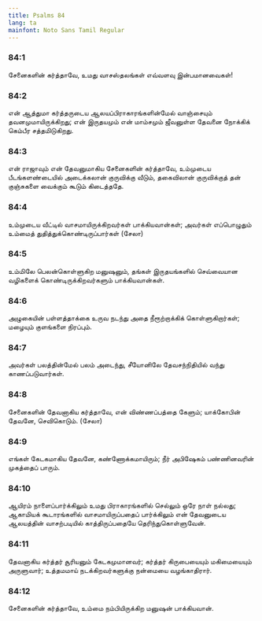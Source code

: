 ```yaml
---
title: Psalms 84
lang: ta
mainfont: Noto Sans Tamil Regular
---
```


###  84:1

சேனைகளின் கர்த்தாவே, உமது வாசஸ்தலங்கள் எவ்வளவு இன்பமானவைகள்!

###  84:2

என் ஆத்துமா கர்த்தருடைய ஆலயப்பிராகாரங்களின்மேல் வாஞ்சையும் தவனமுமாயிருக்கிறது; என் இருதயமும் என் மாம்சமும் ஜீவனுள்ள தேவனை நோக்கிக் கெம்பீர சத்தமிடுகிறது.

###  84:3

என் ராஜாவும் என் தேவனுமாகிய சேனைகளின் கர்த்தாவே, உம்முடைய பீடங்களண்டையில் அடைக்கலான் குருவிக்கு வீடும், தகைவிலான் குருவிக்குத் தன் குஞ்சுகளை வைக்கும் கூடும் கிடைத்ததே.

###  84:4

உம்முடைய வீட்டில் வாசமாயிருக்கிறவர்கள் பாக்கியவான்கள்; அவர்கள் எப்பொழுதும் உம்மைத் துதித்துக்கொண்டிருப்பார்கள் (சேலா)

###  84:5

உம்மிலே பெலன்கொள்ளுகிற மனுஷனும், தங்கள் இருதயங்களில் செவ்வையான வழிகளைக் கொண்டிருக்கிறவர்களும் பாக்கியவான்கள்.

###  84:6

அழுகையின் பள்ளத்தாக்கை உருவ நடந்து அதை நீரூற்றாக்கிக் கொள்ளுகிறார்கள்; மழையும் குளங்களை நிரப்பும்.

###  84:7

அவர்கள் பலத்தின்மேல் பலம் அடைந்து, சீயோனிலே தேவசந்நிதியில் வந்து காணப்படுவார்கள்.

###  84:8

சேனைகளின் தேவனாகிய கர்த்தாவே, என் விண்ணப்பத்தை கேளும்; யாக்கோபின் தேவனே, செவிகொடும். (சேலா)

###  84:9

எங்கள் கேடகமாகிய தேவனே, கண்ணோக்கமாயிரும்; நீர் அபிஷேகம் பண்ணினவரின் முகத்தைப் பாரும்.

###  84:10

ஆயிரம் நாளைப்பார்க்கிலும் உமது பிராகாரங்களில் செல்லும் ஒரே நாள் நல்லது; ஆகாமியக் கூடாரங்களில் வாசமாயிருப்பதைப் பார்க்கிலும் என் தேவனுடைய ஆலயத்தின் வாசற்படியில் காத்திருப்பதையே தெரிந்துகொள்ளுவேன்.

###  84:11

தேவனாகிய கர்த்தர் சூரியனும் கேடகமுமானவர்; கர்த்தர் கிருபையையும் மகிமையையும் அருளுவார்; உத்தமமாய் நடக்கிறவர்களுக்கு நன்மையை வழங்காதிரார்.

###  84:12

சேனைகளின் கர்த்தாவே, உம்மை நம்பியிருக்கிற மனுஷன் பாக்கியவான்.

